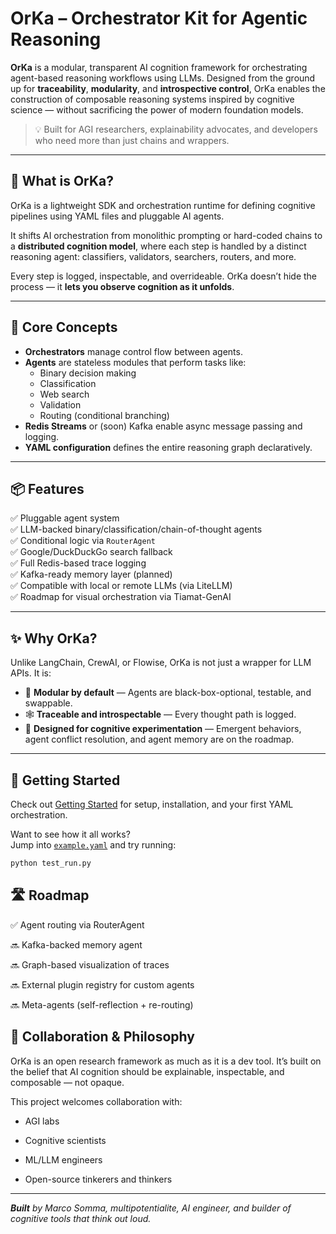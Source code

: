 # OrKa – Orchestrator Kit for Agentic Reasoning

**OrKa** is a modular, transparent AI cognition framework for orchestrating agent-based reasoning workflows using LLMs. Designed from the ground up for **traceability**, **modularity**, and **introspective control**, OrKa enables the construction of composable reasoning systems inspired by cognitive science — without sacrificing the power of modern foundation models.

> 💡 Built for AGI researchers, explainability advocates, and developers who need more than just chains and wrappers.

---

## 🧠 What is OrKa?

OrKa is a lightweight SDK and orchestration runtime for defining cognitive pipelines using YAML files and pluggable AI agents.

It shifts AI orchestration from monolithic prompting or hard-coded chains to a **distributed cognition model**, where each step is handled by a distinct reasoning agent: classifiers, validators, searchers, routers, and more.

Every step is logged, inspectable, and overrideable. OrKa doesn’t hide the process — it **lets you observe cognition as it unfolds**.

---

## 🔧 Core Concepts

- **Orchestrators** manage control flow between agents.
- **Agents** are stateless modules that perform tasks like:
  - Binary decision making
  - Classification
  - Web search
  - Validation
  - Routing (conditional branching)
- **Redis Streams** or (soon) Kafka enable async message passing and logging.
- **YAML configuration** defines the entire reasoning graph declaratively.

---

## 📦 Features

✅ Pluggable agent system  
✅ LLM-backed binary/classification/chain-of-thought agents  
✅ Conditional logic via `RouterAgent`  
✅ Google/DuckDuckGo search fallback  
✅ Full Redis-based trace logging  
✅ Kafka-ready memory layer (planned)  
✅ Compatible with local or remote LLMs (via LiteLLM)  
✅ Roadmap for visual orchestration via Tiamat-GenAI

---

## ✨ Why OrKa?

Unlike LangChain, CrewAI, or Flowise, OrKa is not just a wrapper for LLM APIs. It is:

- 🧱 **Modular by default** — Agents are black-box-optional, testable, and swappable.
- 🕸 **Traceable and introspectable** — Every thought path is logged.
- 🔄 **Designed for cognitive experimentation** — Emergent behaviors, agent conflict resolution, and agent memory are on the roadmap.

---

## 🚀 Getting Started

Check out [Getting Started](getting-started.md) for setup, installation, and your first YAML orchestration.

Want to see how it all works?  
Jump into [`example.yaml`](../example.yaml) and try running:

```bash
python test_run.py
````

## 🛣 Roadmap
✅ Agent routing via RouterAgent

🔜 Kafka-backed memory agent

🔜 Graph-based visualization of traces

🔜 External plugin registry for custom agents

🔜 Meta-agents (self-reflection + re-routing)

## 🤝 Collaboration & Philosophy
OrKa is an open research framework as much as it is a dev tool.
It’s built on the belief that AI cognition should be explainable, inspectable, and composable — not opaque.

This project welcomes collaboration with:

- AGI labs

- Cognitive scientists

- ML/LLM engineers

- Open-source tinkerers and thinkers


---
***Built** by Marco Somma, multipotentialite, AI engineer, and builder of cognitive tools that think out loud.*
